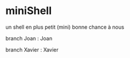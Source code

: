 # miniShell
un shell en plus petit (mini)
bonne chance à nous

branch Joan   : Joan

branch Xavier : Xavier
